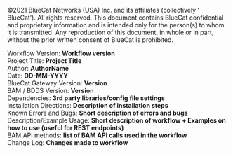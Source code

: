 <!-- Copyright 2020 BlueCat Networks (USA) Inc. and its affiliates. All Rights Reserved. -->

©2021 BlueCat Networks (USA) Inc. and its affiliates (collectively ‘ BlueCat’). All rights reserved. This document contains BlueCat confidential and proprietary information and is intended only for the person(s) to whom it is transmitted. Any reproduction of this document, in whole or in part, without the prior written consent of BlueCat is prohibited.

Workflow Version: **Workflow version** <br/>
Project Title: **Project Title** <br/>
Author: **AuthorName** <br/>
Date: **DD-MM-YYYY** <br/>
BlueCat Gateway Version: **Version** <br/>
BAM / BDDS Version: **Version** <br/>
Dependencies: **3rd party libraries/config file settings** <br/>
Installation Directions: **Description of installation steps** <br/>
Known Errors and Bugs: **Short description of errors and bugs** <br/>
Description/Example Usage: **Short description of workflow + Examples on how to use (useful for REST endpoints)**<br/>
BAM API methods: **list of BAM API calls used in the workflow** <br/>
Change Log: **Changes made to workflow** <br/>